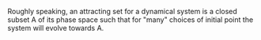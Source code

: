 Roughly speaking, an attracting set for a dynamical system is a closed subset A of its phase space such that for "many" choices of initial point the system will evolve towards A.
